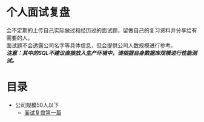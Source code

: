 # 个人面试复盘
会不定期的上传自己实际做过和经历过的面试题，留做自己的复习资料并分享给有需要的人。  
面试题不会透露公司名字等具体信息，但会提供公司人数规模进行参考。  
***注意：其中的SQL不建议直接放入生产环境中，请根据自身数据库规模进行性能测试。***
#  目录
- 公司规模50人以下
    * [面试复盘第一篇](interview_one/README.md)
